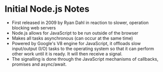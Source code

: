 <h1>Initial Node.js Notes</h1>

- First released in 2009 by Ryan Dahl in reaction to slower, operation blocking web servers
- Node.js allows for JavaScript to be run outside of the browser
- Makes all tasks asynchronous (can occur at the same time)
- Powered by Google's V8 engine for JavaScript, it offloads slow input/output (I/O) tasks to the operating system so that it can perform other work until it is ready. It will then receive a signal.
- The signalling is done through the JavaScript mechanisms of callbacks, promises and async/await.